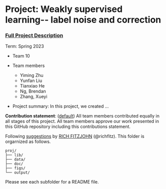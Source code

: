 # Project: Weakly supervised learning-- label noise and correction


### [Full Project Description](doc/project3_desc.md)

Term: Spring 2023

+ Team 10
+ Team members
	+ Yiming Zhu
	+ Yunfan Liu
	+ Tianxiao He
	+ Ng, Brendan
	+ Zhang, Xueyi

+ Project summary: In this project, we created ...
	

**Contribution statement**: ([default](doc/a_note_on_contributions.md)) All team members contributed equally in all stages of this project. All team members approve our work presented in this GitHub repository including this contributions statement. 

Following [suggestions](http://nicercode.github.io/blog/2013-04-05-projects/) by [RICH FITZJOHN](http://nicercode.github.io/about/#Team) (@richfitz). This folder is orgarnized as follows.

```
proj/
├── lib/
├── data/
├── doc/
├── figs/
└── output/
```

Please see each subfolder for a README file.
